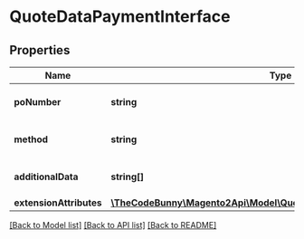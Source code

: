 # QuoteDataPaymentInterface

## Properties
Name | Type | Description | Notes
------------ | ------------- | ------------- | -------------
**poNumber** | **string** | Purchase order number | [optional] 
**method** | **string** | Payment method code | 
**additionalData** | **string[]** | Payment additional details | [optional] 
**extensionAttributes** | [**\TheCodeBunny\Magento2Api\Model\QuoteDataPaymentExtensionInterface**](QuoteDataPaymentExtensionInterface.md) |  | [optional] 

[[Back to Model list]](../README.md#documentation-for-models) [[Back to API list]](../README.md#documentation-for-api-endpoints) [[Back to README]](../README.md)


